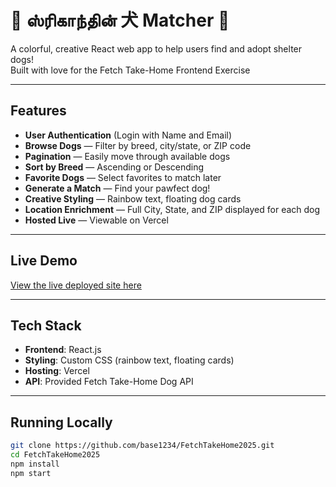 # 🐾 ஸ்ரிகாந்தின் 犬 Matcher 🐾

A colorful, creative React web app to help users find and adopt shelter dogs!  
Built with love for the Fetch Take-Home Frontend Exercise 

---

## Features

- **User Authentication** (Login with Name and Email)
- **Browse Dogs** — Filter by breed, city/state, or ZIP code
- **Pagination** — Easily move through available dogs
- **Sort by Breed** — Ascending or Descending
- **Favorite Dogs** — Select favorites to match later
- **Generate a Match** — Find your pawfect dog!
- **Creative Styling** — Rainbow text, floating dog cards
- **Location Enrichment** — Full City, State, and ZIP displayed for each dog
- **Hosted Live** — Viewable on Vercel

---

## Live Demo

[View the live deployed site here]((https://fetch-take-home2025srik.vercel.app/))

---

## Tech Stack

- **Frontend**: React.js
- **Styling**: Custom CSS (rainbow text, floating cards)
- **Hosting**: Vercel
- **API**: Provided Fetch Take-Home Dog API

---

## Running Locally

```bash
git clone https://github.com/base1234/FetchTakeHome2025.git
cd FetchTakeHome2025
npm install
npm start
